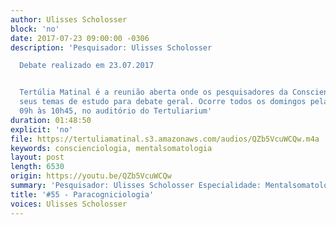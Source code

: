 ```yaml
---
author: Ulisses Scholosser
block: 'no'
date: 2017-07-23 09:00:00 -0306
description: 'Pesquisador: Ulisses Scholosser

  Debate realizado em 23.07.2017


  Tertúlia Matinal é a reunião aberta onde os pesquisadores da Conscienciologia apresentam
  seus temas de estudo para debate geral. Ocorre todos os domingos pela manhã, das
  09h às 10h45, no auditório do Tertuliarium'
duration: 01:48:50
explicit: 'no'
file: https://tertuliamatinal.s3.amazonaws.com/audios/QZb5VcuWCQw.m4a
keywords: conscienciologia, mentalsomatologia
layout: post
length: 6530
origin: https://youtu.be/QZb5VcuWCQw
summary: 'Pesquisador: Ulisses Scholosser Especialidade: Mentalsomatologia'
title: '#55 - Paracogniciologia'
voices: Ulisses Scholosser
---
```

